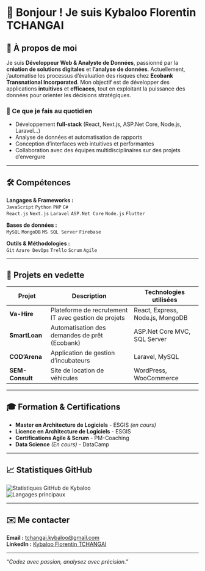 # 👋 Bonjour ! Je suis Kybaloo Florentin TCHANGAI

## 🚀 À propos de moi  
Je suis **Développeur Web & Analyste de Données**, passionné par la **création de solutions digitales** et **l’analyse de données**. Actuellement, j’automatise les processus d’évaluation des risques chez **Ecobank Transnational Incorporated**. Mon objectif est de développer des applications **intuitives** et **efficaces**, tout en exploitant la puissance des données pour orienter les décisions stratégiques.

### 🎯 Ce que je fais au quotidien
- Développement **full-stack** (React, Next.js, ASP.Net Core, Node.js, Laravel…)
- Analyse de données et automatisation de rapports
- Conception d’interfaces web intuitives et performantes
- Collaboration avec des équipes multidisciplinaires sur des projets d’envergure

---

## 🛠️ Compétences  
**Langages & Frameworks :**  
`JavaScript` `Python` `PHP` `C#`  
`React.js` `Next.js` `Laravel` `ASP.Net Core` `Node.js` `Flutter`

**Bases de données :**  
`MySQL` `MongoDB` `MS SQL Server` `Firebase`

**Outils & Méthodologies :**  
`Git` `Azure DevOps` `Trello` `Scrum` `Agile`

---

## 📂 Projets en vedette  
| Projet        | Description                                           | Technologies utilisées               |
| ------------- | ----------------------------------------------------- | ------------------------------------ |
| **Va-Hire**   | Plateforme de recrutement IT avec gestion de projets  | React, Express, Node.js, MongoDB     |
| **SmartLoan** | Automatisation des demandes de prêt (Ecobank)         | ASP.Net Core MVC, SQL Server         |
| **COD’Arena** | Application de gestion d’incubateurs                  | Laravel, MySQL                       |
| **SEM-Consult** | Site de location de véhicules                       | WordPress, WooCommerce               |

---

## 🎓 Formation & Certifications  
- **Master en Architecture de Logiciels** - ESGIS *(en cours)*  
- **Licence en Architecture de Logiciels** - ESGIS  
- **Certifications Agile & Scrum** - PM-Coaching  
- **Data Science** *(En cours)* - DataCamp  

---

## 📈 Statistiques GitHub  
![Statistiques GitHub de Kybaloo](https://github-readme-stats.vercel.app/api?username=kybaloo&show_icons=true&theme=radical)  
![Langages principaux](https://github-readme-stats.vercel.app/api/top-langs/?username=kybaloo&layout=compact&theme=radical)

---

## ✉️ Me contacter  
**Email :** [tchangai.kybaloo@gmail.com](mailto:tchangai.kybaloo@gmail.com)  
**LinkedIn :** [Kybaloo Florentin TCHANGAI](https://www.linkedin.com/in/kybaloo-florentin-tchangai)

---

*“Codez avec passion, analysez avec précision.”*

<!---
kybaloo/kybaloo is a ✨ special ✨ repository because its `README.md` (this file) appears on your GitHub profile.
You can click the Preview link to take a look at your changes.
--->
